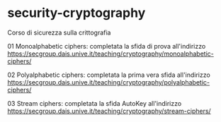 # security-cryptography
Corso di sicurezza sulla crittografia

01 Monoalphabetic ciphers: completata la sfida di prova all'indirizzo https://secgroup.dais.unive.it/teaching/cryptography/monoalphabetic-ciphers/

02 Polyalphabetic ciphers: completata la prima vera sfida all'indirizzo https://secgroup.dais.unive.it/teaching/cryptography/polyalphabetic-ciphers/

03 Stream ciphers: completata la sfida AutoKey all'indirizzo https://secgroup.dais.unive.it/teaching/cryptography/stream-ciphers/

